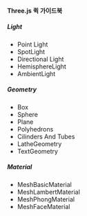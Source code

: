 #### Three.js 퀵 가이드북

##### Light
- Point Light
- SpotLight
- Directional Light
- HemisphereLight
- AmbientLight

##### Geometry
- Box
- Sphere
- Plane
- Polyhedrons
- Cilinders And Tubes
- LatheGeometry
- TextGeometry

##### Material
- MeshBasicMaterial
- MeshLambertMaterial
- MeshPhongMaterial
- MeshFaceMaterial